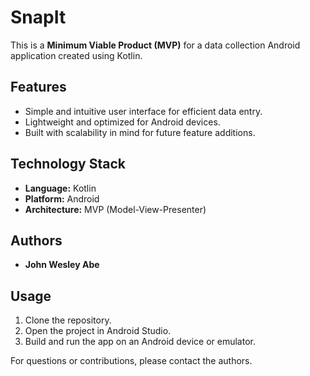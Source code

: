 # SnapIt
 
This is a **Minimum Viable Product (MVP)** for a data collection Android application created using Kotlin.

## Features
- Simple and intuitive user interface for efficient data entry.
- Lightweight and optimized for Android devices.
- Built with scalability in mind for future feature additions.

## Technology Stack
- **Language:** Kotlin
- **Platform:** Android
- **Architecture:** MVP (Model-View-Presenter)

## Authors
- **John Wesley Abe**

## Usage
1. Clone the repository.
2. Open the project in Android Studio.
3. Build and run the app on an Android device or emulator.

For questions or contributions, please contact the authors.

